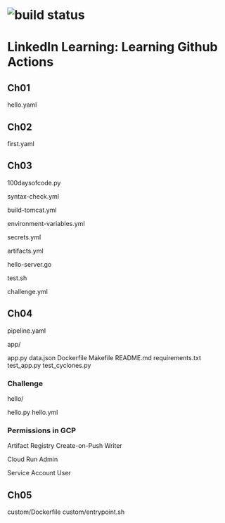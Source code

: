 # ![build status](https://github.com/augieschwer/LIL-GHA/actions/workflows/hello.yml/badge.svg)
# LinkedIn Learning: Learning Github Actions
## Ch01
hello.yaml
## Ch02
first.yaml
## Ch03
100daysofcode.py

syntax-check.yml

build-tomcat.yml

environment-variables.yml

secrets.yml

artifacts.yml

hello-server.go

test.sh

challenge.yml
## Ch04
pipeline.yaml

app/

app.py
data.json
Dockerfile
Makefile
README.md
requirements.txt
test\_app.py
test\_cyclones.py

### Challenge

hello/

hello.py
hello.yml

### Permissions in GCP

Artifact Registry Create-on-Push Writer

Cloud Run Admin

Service Account User

## Ch05
custom/Dockerfile
custom/entrypoint.sh

